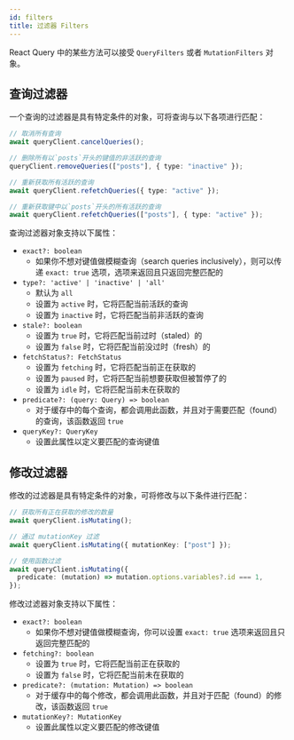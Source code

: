 ```yaml
---
id: filters
title: 过滤器 Filters
---
```


React Query 中的某些方法可以接受 `QueryFilters` 或者 `MutationFilters` 对象。

## 查询过滤器

一个查询的过滤器是具有特定条件的对象，可将查询与以下各项进行匹配：

```ts
// 取消所有查询
await queryClient.cancelQueries();

// 删除所有以`posts`开头的键值的非活跃的查询
queryClient.removeQueries(["posts"], { type: "inactive" });

// 重新获取所有活跃的查询
await queryClient.refetchQueries({ type: "active" });

// 重新获取键中以`posts`开头的所有活跃的查询
await queryClient.refetchQueries(["posts"], { type: "active" });
```

查询过滤器对象支持以下属性：

- `exact?: boolean`
  - 如果你不想对键值做模糊查询（search queries inclusively），则可以传递 `exact: true` 选项，选项来返回且只返回完整匹配的
- `type?: 'active' | 'inactive' | 'all'`
  - 默认为 `all`
  - 设置为 `active` 时，它将匹配当前活跃的查询
  - 设置为 `inactive` 时，它将匹配当前非活跃的查询
- `stale?: boolean`
  - 设置为 `true` 时，它将匹配当前过时（staled）的
  - 设置为 `false` 时，它将匹配当前没过时（fresh）的
- `fetchStatus?: FetchStatus`
  - 设置为 `fetching` 时，它将匹配当前正在获取的
  - 设置为 `paused` 时，它将匹配当前想要获取但被暂停了的
  - 设置为 `idle` 时，它将匹配当前未在获取的
- `predicate?: (query: Query) => boolean`
  - 对于缓存中的每个查询，都会调用此函数，并且对于需要匹配（found）的查询，该函数返回 `true`
- `queryKey?: QueryKey`
  - 设置此属性以定义要匹配的查询键值

## 修改过滤器

修改的过滤器是具有特定条件的对象，可将修改与以下条件进行匹配：

```ts
// 获取所有正在获取的修改的数量
await queryClient.isMutating();

// 通过 mutationKey 过滤
await queryClient.isMutating({ mutationKey: ["post"] });

// 使用函数过滤
await queryClient.isMutating({
  predicate: (mutation) => mutation.options.variables?.id === 1,
});
```

修改过滤器对象支持以下属性：

- `exact?: boolean`
  - 如果你不想对键值做模糊查询，你可以设置 `exact: true` 选项来返回且只返回完整匹配的
- `fetching?: boolean`
  - 设置为 `true` 时，它将匹配当前正在获取的
  - 设置为 `false` 时，它将匹配当前未在获取的
- `predicate?: (mutation: Mutation) => boolean`
  - 对于缓存中的每个修改，都会调用此函数，并且对于匹配（found）的修改，该函数返回 `true`
- `mutationKey?: MutationKey`
  - 设置此属性以定义要匹配的修改键值
